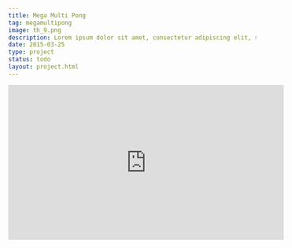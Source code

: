 ```yaml
---
title: Mega Multi Pong
tag: megamultipong
image: th_9.png
description: Lorem ipsum dolor sit amet, consectetur adipiscing elit, sed do eiusmod tempor incididunt ut labore et dolore magna aliqua. Ut enim ad minim veniam, quis nostrud exercitation ullamco laboris nisi ut aliquip ex ea commodo consequat. Duis aute irure dolor in reprehenderit in voluptate velit esse cillum dolore eu fugiat nulla pariatur. Excepteur sint occaecat cupidatat non proident, sunt in culpa qui officia deserunt mollit anim id est laborum.
date: 2015-03-25
type: project
status: todo
layout: project.html
---
```


<iframe width="560" height="315" src="https://www.youtube.com/embed/HO5JPyiXdx0" frameborder="0" allowfullscreen></iframe>
